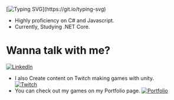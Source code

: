 
[![Typing SVG](https://readme-typing-svg.herokuapp.com/?lines=+Hi+there+👋;I’m+Álisson+Marques+Miquelace;Game+developer;Web+developer;)](https://git.io/typing-svg)

- Highly proficiency on C# and Javascript.
- Currently, Studying .NET Core.

<h1>Wanna talk with me?</h1>

<a href="https://www.linkedin.com/in/%C3%A1lisson-marques-miquelace-63875b106">![LinkedIn](https://img.shields.io/badge/linkedin-%230077B5.svg?style=for-the-badge&logo=linkedin&logoColor=white)</a>

- I also Create content on Twitch making games with unity.    
<a href="https://www.twitch.tv/tempestgamedev">![Twitch](https://img.shields.io/badge/Twitch-%239146FF.svg?style=for-the-badge&logo=Twitch&logoColor=white)</a>
- You can check out my games on my Portfolio page.
<a href="https://alissonthx-portfolio.vercel.app">![Portfolio](https://img.shields.io/badge/PORTFOLIO-%234f0599.svg?style=for-the-badge&logo=&logoColor=white)</a>

